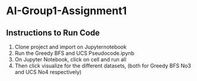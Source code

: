 # AI-Group1-Assignment1
## Instructions to Run Code
1. Clone project and import on Jupyternotebook 
2. Run the Greedy BFS and UCS Pseudocode.ipynb 
3. On Jupyter Notebook, click on cell and run all
4. Then click visualize for the different datasets, (both for Greedy BFS No3 and UCS No4 respectively)
